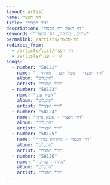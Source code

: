 ```yaml
---
layout: artist
name: דוד חפצדי
title: "דוד חפצדי"
description: "דף האמן דוד חפצדי"
keywords: "שירים, מוזיקה, דוד חפצדי"
permalink: /artists/דוד-חפצדי
redirect_from:
  - /artists/list/דוד חפצדי
  - /artists/דוד-חפצדי/
songs:
  - number: "58122"
    name: "- דוד חפצדי - נופל וקם - מזרחי"
    album: "סינגלים"
    artist: "דוד חפצדי"
  - number: "58123"
    name: "אשא עיני"
    album: "סינגלים"
    artist: "דוד חפצדי"
  - number: "58124"
    name: "דוד חפצדי - אשא עיניי"
    album: "סינגלים"
    artist: "דוד חפצדי"
  - number: "58125"
    name: "דוד חפצדי - מחרוזת כורדית"
    album: "סינגלים"
    artist: "דוד חפצדי"
  - number: "58126"
    name: "מחרוזת טורקית"
    album: "סינגלים"
    artist: "דוד חפצדי"
---
```

